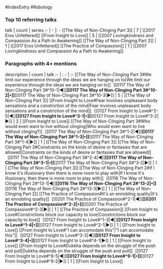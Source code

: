 #IndexEntry #Robology

### Top 10 referring talks
talk | count | series
:- | - |: -
[[The Way of Non-Clinging Part 3]] | 7 | [[2017 Eros Unfettered]]
[[From Insight to Love]] | 5 | [[2007 Lovingkindness and Compassion As a Path to Awakening]]
[[The Way of Non-Clinging Part 2]] | 1 | [[2017 Eros Unfettered]]
[[The Practice of Compassion]] | 1 | [[2007 Lovingkindness and Compassion As a Path to Awakening]]

### Paragraphs with 4+ mentions
description | count | talk
:- | : - | :-
[[The Way of Non-Clinging Part 3#We limit our experience through the ideas we are hanging on to\|We limit our experience through the ideas we are hanging on to]] &nbsp;&nbsp;[[0117 The Way of Non-Clinging Part 3#^10-1\|◀]]**[[0117 The Way of Non-Clinging Part 3#^10-2\|•]]**[[0117 The Way of Non-Clinging Part 3#^10-3\|▶]] | 5 | [[The Way of Non-Clinging Part 3]]
[[From Insight to Love#Fear involves unpleasant body sensations and a constriction of the mind\|Fear involves unpleasant body sensations and a constriction of the mind]] &nbsp;&nbsp;[[0127 From Insight to Love#^2-5\|◀]]**[[0127 From Insight to Love#^3-1\|•]]**[[0127 From Insight to Love#^3-2\|▶]] | 2 | [[From Insight to Love]]
[[The Way of Non-Clinging Part 3#Who would even want to live without clinging\|Who would even want to live without clinging?]] &nbsp;&nbsp;[[0117 The Way of Non-Clinging Part 3#^1-2\|◀]]**[[0117 The Way of Non-Clinging Part 3#^1-3\|•]]**[[0117 The Way of Non-Clinging Part 3#^1-4\|▶]] | 1 | [[The Way of Non-Clinging Part 3]]
[[The Way of Non-Clinging Part 3#Constraints on the kinds of desire or fantasies that are allowed\|Constraints on the kinds of desire or fantasies that are allowed]] &nbsp;&nbsp;[[0117 The Way of Non-Clinging Part 3#^2-4\|◀]]**[[0117 The Way of Non-Clinging Part 3#^3-1\|•]]**[[0117 The Way of Non-Clinging Part 3#^3-2\|▶]] | 1 | [[The Way of Non-Clinging Part 3]]
[[The Way of Non-Clinging Part 2#If I know it's illusionary then there is more room to play with\|If I know it's illusionary, then there is more room to play with]] &nbsp;&nbsp;[[0116 The Way of Non-Clinging Part 2#^13-1\|◀]]**[[0116 The Way of Non-Clinging Part 2#^13-2\|•]]**[[0116 The Way of Non-Clinging Part 2#^13-3\|▶]] | 1 | [[The Way of Non-Clinging Part 2]]
[[The Practice of Compassion#It's an ennobling quality\|It's an ennobling quality]] &nbsp;&nbsp;[[0201 The Practice of Compassion#^2-1\|◀]]**[[0201 The Practice of Compassion#^2-2\|•]]**[[0201 The Practice of Compassion#^2-3\|▶]] | 1 | [[The Practice of Compassion]]
[[From Insight to Love#Constrictions block our capacity to love\|Constrictions block our capacity to love]] &nbsp;&nbsp;[[0127 From Insight to Love#^1-3\|◀]]**[[0127 From Insight to Love#^1-4\|•]]**[[0127 From Insight to Love#^2-1\|▶]] | 1 | [[From Insight to Love]]
[[From Insight to Love#"I can accomodate this"\|"I can accomodate this"]] &nbsp;&nbsp;[[0127 From Insight to Love#^3-3\|◀]]**[[0127 From Insight to Love#^3-4\|•]]**[[0127 From Insight to Love#^4-1\|▶]] | 1 | [[From Insight to Love]]
[[From Insight to Love#Dukkha depends on the struggle of the push and pull\|Dukkha depends on the struggle of the push and pull]] &nbsp;&nbsp;[[0127 From Insight to Love#^8-5\|◀]]**[[0127 From Insight to Love#^9-1\|•]]**[[0127 From Insight to Love#^9-2\|▶]] | 1 | [[From Insight to Love]]

